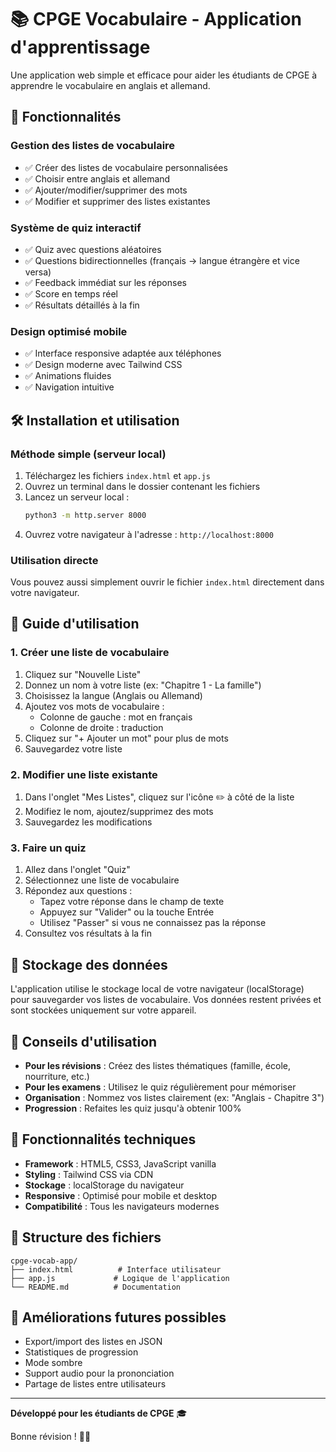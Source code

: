 # 📚 CPGE Vocabulaire - Application d'apprentissage

Une application web simple et efficace pour aider les étudiants de CPGE à apprendre le vocabulaire en anglais et allemand.

## 🚀 Fonctionnalités

### Gestion des listes de vocabulaire
- ✅ Créer des listes de vocabulaire personnalisées
- ✅ Choisir entre anglais et allemand
- ✅ Ajouter/modifier/supprimer des mots
- ✅ Modifier et supprimer des listes existantes

### Système de quiz interactif
- ✅ Quiz avec questions aléatoires
- ✅ Questions bidirectionnelles (français → langue étrangère et vice versa)
- ✅ Feedback immédiat sur les réponses
- ✅ Score en temps réel
- ✅ Résultats détaillés à la fin

### Design optimisé mobile
- ✅ Interface responsive adaptée aux téléphones
- ✅ Design moderne avec Tailwind CSS
- ✅ Animations fluides
- ✅ Navigation intuitive

## 🛠️ Installation et utilisation

### Méthode simple (serveur local)
1. Téléchargez les fichiers `index.html` et `app.js`
2. Ouvrez un terminal dans le dossier contenant les fichiers
3. Lancez un serveur local :
   ```bash
   python3 -m http.server 8000
   ```
4. Ouvrez votre navigateur à l'adresse : `http://localhost:8000`

### Utilisation directe
Vous pouvez aussi simplement ouvrir le fichier `index.html` directement dans votre navigateur.

## 📱 Guide d'utilisation

### 1. Créer une liste de vocabulaire
1. Cliquez sur "Nouvelle Liste"
2. Donnez un nom à votre liste (ex: "Chapitre 1 - La famille")
3. Choisissez la langue (Anglais ou Allemand)
4. Ajoutez vos mots de vocabulaire :
   - Colonne de gauche : mot en français
   - Colonne de droite : traduction
5. Cliquez sur "+ Ajouter un mot" pour plus de mots
6. Sauvegardez votre liste

### 2. Modifier une liste existante
1. Dans l'onglet "Mes Listes", cliquez sur l'icône ✏️ à côté de la liste
2. Modifiez le nom, ajoutez/supprimez des mots
3. Sauvegardez les modifications

### 3. Faire un quiz
1. Allez dans l'onglet "Quiz"
2. Sélectionnez une liste de vocabulaire
3. Répondez aux questions :
   - Tapez votre réponse dans le champ de texte
   - Appuyez sur "Valider" ou la touche Entrée
   - Utilisez "Passer" si vous ne connaissez pas la réponse
4. Consultez vos résultats à la fin

## 💾 Stockage des données

L'application utilise le stockage local de votre navigateur (localStorage) pour sauvegarder vos listes de vocabulaire. Vos données restent privées et sont stockées uniquement sur votre appareil.

## 🎯 Conseils d'utilisation

- **Pour les révisions** : Créez des listes thématiques (famille, école, nourriture, etc.)
- **Pour les examens** : Utilisez le quiz régulièrement pour mémoriser
- **Organisation** : Nommez vos listes clairement (ex: "Anglais - Chapitre 3")
- **Progression** : Refaites les quiz jusqu'à obtenir 100%

## 🔧 Fonctionnalités techniques

- **Framework** : HTML5, CSS3, JavaScript vanilla
- **Styling** : Tailwind CSS via CDN
- **Stockage** : localStorage du navigateur
- **Responsive** : Optimisé pour mobile et desktop
- **Compatibilité** : Tous les navigateurs modernes

## 📝 Structure des fichiers

```
cpge-vocab-app/
├── index.html          # Interface utilisateur
├── app.js             # Logique de l'application
└── README.md          # Documentation
```

## 🚀 Améliorations futures possibles

- Export/import des listes en JSON
- Statistiques de progression
- Mode sombre
- Support audio pour la prononciation
- Partage de listes entre utilisateurs

---

**Développé pour les étudiants de CPGE** 🎓

Bonne révision ! 📖✨
